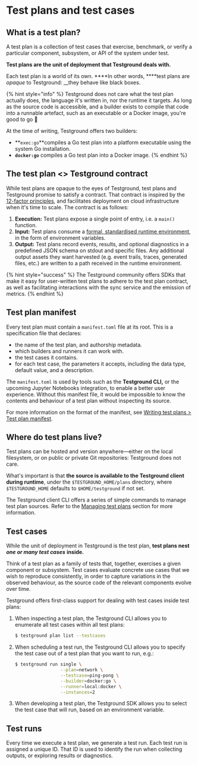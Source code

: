 # Test plans and test cases

## What is a test plan?

A test plan is a collection of test cases that exercise, benchmark, or verify a particular component, subsystem, or API of the system under test.

**Test plans are the unit of deployment that Testground deals with.**

Each test plan is a world of its own. ****In other words, ****test plans are _opaque_ to Testground: __they behave like black boxes.

{% hint style="info" %}
Testground does not care what the test plan actually does, the language it's written in, nor the runtime it targets. As long as the source code is accessible, and a builder exists to compile that code into a runnable artefact, such as an executable or a Docker image, you're good to go 🚀 

At the time of writing, Testground offers two builders:

* **`exec:go`**compiles a Go test plan into a platform executable using the system Go installation.
* **`docker:go`** compiles a Go test plan into a Docker image.
{% endhint %}

## The test plan &lt;&gt; Testground contract

While test plans are opaque to the eyes of Testground, test plans and Testground promise to satisfy a contract. That contract is inspired by the [12-factor principles](https://12factor.net/), and facilitates deployment on cloud infrastructure when it's time to scale. The contract is as follows:

1. **Execution:** Test plans expose a single point of entry, i.e. a `main()` function.
2. **Input:** Test plans consume a [formal, standardised runtime environment](runtime.md), in the form of environment variables.
3. **Output:** Test plans record events, results, and optional diagnostics in a predefined JSON schema on stdout and specific files. Any additional output assets they want harvested \(e.g. event trails, traces, generated files, etc.\) are written to a path received in the runtime environment.

{% hint style="success" %}
The Testground community offers SDKs that make it easy for user-written test plans to adhere to the test plan contract, as well as facilitating interactions with the sync service and the emission of metrics.
{% endhint %}

## Test plan manifest

Every test plan must contain a `manifest.toml` file at its root. This is a specification file that declares:

* the name of the test plan, and authorship metadata.
* which builders and runners it can work with.
* the test cases it contains.
* for each test case, the parameters it accepts, including the data type, default value, and a description.

The `manifest.toml` is used by tools such as the **Testground CLI,** or the upcoming Jupyter Notebooks integration, to enable a better user experience.  Without this manifest file, it would be impossible to know the contents and behaviour of a test plan without inspecting its source.

For more information on the format of the manifest, see [Writing test plans &gt; Test plan manifest](../writing-test-plans/test-plan-manifest.md).

## Where do test plans live?

Test plans can be hosted and version anywhere—either on the local filesystem, or on public or private Git repositories: Testground does not care.

What's important is that **the source is available to the Testground client during runtime**, under the `$TESTGROUND_HOME/plans` directory, where `$TESTGROUND_HOME` defaults to `$HOME/testground` if not set.

The Testground client CLI offers a series of simple commands to manage test plan sources. Refer to the [Managing test plans](../managing-test-plans.md) section for more information.

## Test cases

While the unit of deployment in Testground is the test plan, **test plans nest** _**one or many test cases**_ **inside.**

Think of a test plan as a family of tests that, together, exercises a given component or subsystem. Test cases evaluate concrete use cases that we wish to reproduce consistently, in order to capture variations in the observed behaviour, as the source code of the relevant components evolve over time.

Testground offers first-class support for dealing with test cases inside test plans:

1. When inspecting a test plan, the Testground CLI allows you to enumerate all test cases within all test plans:

   ```bash
   $ testground plan list --testcases
   ```

2. When scheduling a test run, the Testground CLI allows you to specify the test case out of a test plan that you want to run, e.g.:

   ```bash
   $ testground run single \
                    --plan=network \
                    --testcase=ping-pong \
                    --builder=docker:go \
                    --runner=local:docker \
                    --instances=2
   ```

3. When developing a test plan, the Testground SDK allows you to select the test case that will run, based on an environment variable.

## Test runs

Every time we execute a test plan, we generate a test run. Each test run is assigned a unique ID. That ID is used to identify the run when collecting outputs, or exploring results or diagnostics.

